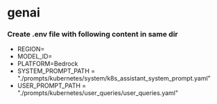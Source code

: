 # genai
### Create .env file with following content in same dir
- REGION=
- MODEL_ID=
- PLATFORM=Bedrock
- SYSTEM_PROMPT_PATH = "./prompts/kubernetes/system/k8s_assistant_system_prompt.yaml"
- USER_PROMPT_PATH = "./prompts/kubernetes/user_queries/user_queries.yaml"


